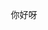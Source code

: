 

<div class="canvasbig">
	<div class="canvasdiv"></div>
	<canvas width="520" height="800" id="canvas1"></canvas>
</div>

<script src="js/index.js"></script>
<div style="text-align:center;">
<p>你好呀</p>
</div>
</body>
</html>
